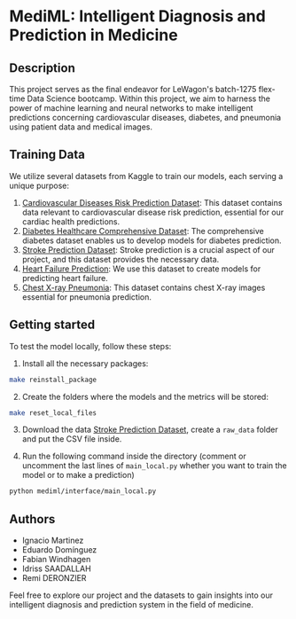 # MediML: Intelligent Diagnosis and Prediction in Medicine

## Description

This project serves as the final endeavor for LeWagon's batch-1275 flex-time Data Science bootcamp. Within this project, we aim to harness the power of machine learning and neural networks to make intelligent predictions concerning cardiovascular diseases, diabetes, and pneumonia using patient data and medical images.

## Training Data

We utilize several datasets from Kaggle to train our models, each serving a unique purpose:

1. [Cardiovascular Diseases Risk Prediction Dataset](https://www.kaggle.com/datasets/alphiree/cardiovascular-diseases-risk-prediction-dataset): This dataset contains data relevant to cardiovascular disease risk prediction, essential for our cardiac health predictions.
2. [Diabetes Healthcare Comprehensive Dataset](https://www.kaggle.com/datasets/deependraverma13/diabetes-healthcare-comprehensive-dataset): The comprehensive diabetes dataset enables us to develop models for diabetes prediction.
3. [Stroke Prediction Dataset](https://www.kaggle.com/datasets/fedesoriano/stroke-prediction-dataset): Stroke prediction is a crucial aspect of our project, and this dataset provides the necessary data.
4. [Heart Failure Prediction](https://www.kaggle.com/datasets/fedesoriano/heart-failure-prediction): We use this dataset to create models for predicting heart failure.
5. [Chest X-ray Pneumonia](https://www.kaggle.com/datasets/paultimothymooney/chest-xray-pneumonia): This dataset contains chest X-ray images essential for pneumonia prediction.

## Getting started

To test the model locally, follow these steps:

1. Install all the necessary packages:

```sh
make reinstall_package
```

2. Create the folders where the models and the metrics will be stored:

```sh
make reset_local_files
```

3. Download the data [Stroke Prediction Dataset](https://www.kaggle.com/datasets/fedesoriano/stroke-prediction-dataset), create a `raw_data` folder and put the CSV file inside.

4. Run the following command inside the directory (comment or uncomment the last lines of `main_local.py` whether you want to train the model or to make a prediction)

```sh
python mediml/interface/main_local.py  
```

## Authors

- Ignacio Martinez
- Eduardo Domínguez
- Fabian Windhagen
- Idriss SAADALLAH
- Remi DERONZIER

Feel free to explore our project and the datasets to gain insights into our intelligent diagnosis and prediction system in the field of medicine.
